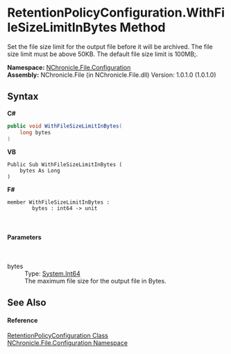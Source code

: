 # RetentionPolicyConfiguration.WithFileSizeLimitInBytes Method 
 

Set the file size limit for the output file before it will be archived. The file size limit must be above 50KB. The default file size limit is 100MB;.

**Namespace:**&nbsp;<a href="N_NChronicle_File_Configuration.md">NChronicle.File.Configuration</a><br />**Assembly:**&nbsp;NChronicle.File (in NChronicle.File.dll) Version: 1.0.1.0 (1.0.1.0)

## Syntax

**C#**<br />
``` C#
public void WithFileSizeLimitInBytes(
	long bytes
)
```

**VB**<br />
``` VB
Public Sub WithFileSizeLimitInBytes ( 
	bytes As Long
)
```

**F#**<br />
``` F#
member WithFileSizeLimitInBytes : 
        bytes : int64 -> unit 

```

<br />

#### Parameters
&nbsp;<dl><dt>bytes</dt><dd>Type: <a href="http://msdn2.microsoft.com/en-us/library/6yy583ek" target="_blank">System.Int64</a><br />The maximum file size for the output file in Bytes.</dd></dl>

## See Also


#### Reference
<a href="T_NChronicle_File_Configuration_RetentionPolicyConfiguration.md">RetentionPolicyConfiguration Class</a><br /><a href="N_NChronicle_File_Configuration.md">NChronicle.File.Configuration Namespace</a><br />
